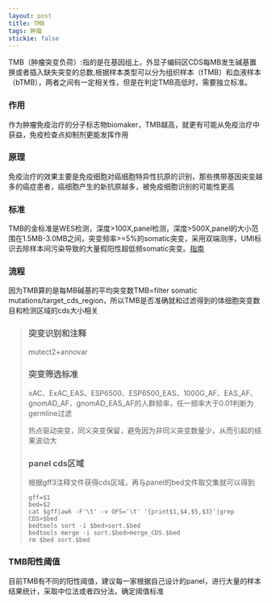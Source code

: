```yaml
---
layout: post
title: TMB
tags: 肿瘤
stickie: false
---
```

TMB（肿瘤突变负荷）:指的是在基因组上，外显子编码区CDS每MB发生碱基置换或者插入缺失突变的总数,根据样本类型可以分为组织样本（tTMB）和血液样本（bTMB），两者之间有一定相关性，但是在判定TMB高低时，需要独立标准。

### 作用

作为肿瘤免疫治疗的分子标志物biomaker，TMB越高，就更有可能从免疫治疗中获益，免疫检查点抑制剂更能发挥作用

### 原理

免疫治疗的效果主要是免疫细胞对癌细胞特异性抗原的识别，那些携带基因突变越多的癌症患者，癌细胞产生的新抗原越多，被免疫细胞识别的可能性更高

### 标准

TMB的金标准是WES检测，深度>100X,panel检测，深度>500X,panel的大小范围在1.5MB-3.0MB之间，突变频率>=5%的somatic突变，采用双端测序，UMI标识去除样本间污染导致的大量假阳性超低频somatic突变。[指南](https://www.nifdc.org.cn/directory/web/nifdc/infoAttach/8c32b1e0-d424-47c7-b8c2-05e039e0545e.pdf)

### 流程

因为TMB算的是每MB碱基的平均突变数TMB=filter somatic mutations/target_cds_region，所以TMB是否准确就和过滤得到的体细胞突变数目和检测区域的cds大小相关

>### 突变识别和注释
>
>mutect2+annovar
>
>### 突变筛选标准
>
>xAC、ExAC_EAS、ESP6500、ESP6500_EAS、1000G_AF、EAS_AF、gnomAD_AF、gnomAD_EAS_AF的人群频率，任一频率大于0.01判断为germline过滤
>
>热点驱动突变，同义突变保留，避免因为非同义突变数量少，从而引起的结果波动大
>
>### panel cds区域
>
>根据gff3注释文件获得cds区域，再与panel的bed文件取交集就可以得到
>
>```shell
>gff=$1
>bed=$2
>cat $gff|awk -F'\t' -v OFS='\t' '{print$1,$4,$5,$3}'|grep CDS>$bed
>bedtools sort -i $bed>sort.$bed
>bedtools merge -i sort.$bed>merge_CDS.$bed
>rm $bed sort.$bed
>```
>
>

### TMB阳性阈值

目前TMB有不同的阳性阈值，建议每一家根据自己设计的panel，进行大量的样本结果统计，采取中位法或者四分法，确定阈值标准
